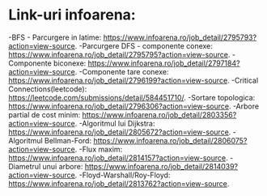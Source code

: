 # Link-uri infoarena:
-BFS - Parcurgere in latime: https://www.infoarena.ro/job_detail/2795793?action=view-source. 
-Parcurgere DFS - componente conexe: https://www.infoarena.ro/job_detail/2795795?action=view-source. 
-Componente biconexe: https://www.infoarena.ro/job_detail/2797184?action=view-source. 
-Componente tare conexe: https://www.infoarena.ro/job_detail/2796199?action=view-source. 
-Critical Connections(leetcode): https://leetcode.com/submissions/detail/584451710/. 
-Sortare topologica: https://www.infoarena.ro/job_detail/2796306?action=view-source. 
-Arbore partial de cost minim: https://www.infoarena.ro/job_detail/2803356?action=view-source. 
-Algoritmul lui Dijkstra: https://www.infoarena.ro/job_detail/2805672?action=view-source. 
-Algoritmul Bellman-Ford: https://www.infoarena.ro/job_detail/2806075?action=view-source. 
-Flux maxim: https://www.infoarena.ro/job_detail/2814157?action=view-source. 
-Diametrul unui arbore: https://www.infoarena.ro/job_detail/2814039?action=view-source. 
-Floyd-Warshall/Roy-Floyd: https://www.infoarena.ro/job_detail/2813762?action=view-source. 
